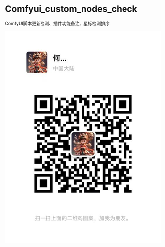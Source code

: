 # Comfyui_custom_nodes_check
ComfyUI脚本更新检测、插件功能备注、星标检测排序

![9fe518e98a6e188688ea34553441e26](https://github.com/msola-ht/Comfyui_custom_nodes/blob/58cbb4f06aa1fcf541af1e51e938e267430439f4/QR_Code.jpg)
